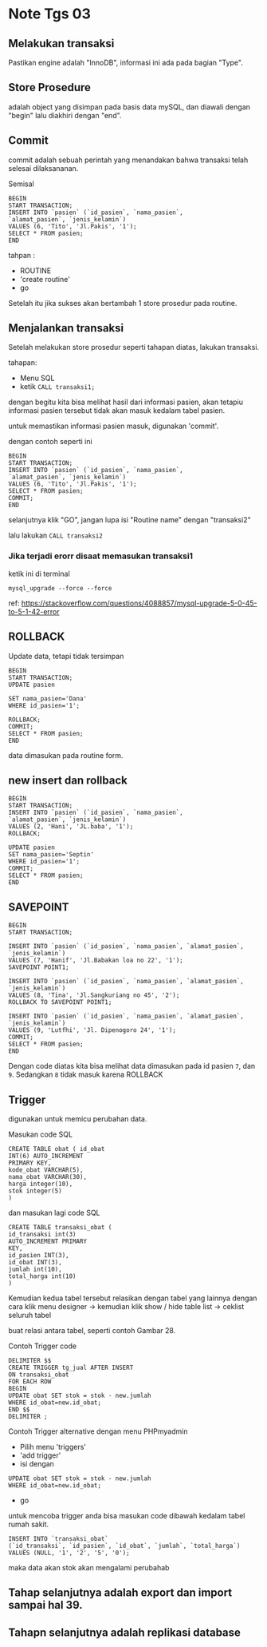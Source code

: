 # Note Tgs 03 


## Melakukan transaksi 

Pastikan engine adalah "InnoDB", informasi ini ada pada bagian "Type".

## Store Prosedure 

adalah object yang disimpan pada basis data mySQL, dan diawali dengan "begin" lalu diakhiri dengan "end". 

## Commit 

commit adalah sebuah perintah yang menandakan bahwa transaksi telah selesai dilaksananan.

Semisal 

```
BEGIN
START TRANSACTION;
INSERT INTO `pasien` (`id_pasien`, `nama_pasien`,
`alamat_pasien`, `jenis_kelamin`)
VALUES (6, 'Tito', 'Jl.Pakis', '1');
SELECT * FROM pasien; 
END
```

tahpan :
- ROUTINE 
- 'create routine'
- go

Setelah itu jika sukses akan bertambah 1 store prosedur pada routine.


## Menjalankan transaksi 

Setelah melakukan store prosedur seperti tahapan diatas, lakukan transaksi.

tahapan: 
- Menu SQL 
- ketik `CALL transaksi1;`

dengan begitu kita bisa melihat hasil dari informasi pasien, akan tetapiu informasi pasien tersebut tidak akan masuk kedalam tabel pasien.

untuk memastikan informasi pasien masuk, digunakan 'commit'.

dengan contoh seperti ini 

```
BEGIN
START TRANSACTION;
INSERT INTO `pasien` (`id_pasien`, `nama_pasien`,
`alamat_pasien`, `jenis_kelamin`)
VALUES (6, 'Tito', 'Jl.Pakis', '1');
SELECT * FROM pasien; 
COMMIT;
END
```

selanjutnya klik "GO", jangan lupa isi "Routine name" dengan "transaksi2"

lalu lakukan `CALL transaksi2`

### Jika terjadi erorr disaat memasukan transaksi1 

ketik ini di terminal 
```
mysql_upgrade --force --force
```

ref: https://stackoverflow.com/questions/4088857/mysql-upgrade-5-0-45-to-5-1-42-error


## ROLLBACK 

Update data, tetapi tidak tersimpan 

```
BEGIN
START TRANSACTION;
UPDATE pasien

SET nama_pasien='Dana'
WHERE id_pasien='1';

ROLLBACK;
COMMIT;
SELECT * FROM pasien;
END
```

data dimasukan pada routine form. 


## new insert dan rollback 

```
BEGIN
START TRANSACTION;
INSERT INTO `pasien` (`id_pasien`, `nama_pasien`,
`alamat_pasien`, `jenis_kelamin`)
VALUES (2, 'Hani', 'JL.baba', '1');
ROLLBACK;

UPDATE pasien
SET nama_pasien='Septin'
WHERE id_pasien='1';
COMMIT;
SELECT * FROM pasien;
END
```

## SAVEPOINT 

```
BEGIN
START TRANSACTION;

INSERT INTO `pasien` (`id_pasien`, `nama_pasien`, `alamat_pasien`, `jenis_kelamin`)
VALUES (7, 'Hanif', 'Jl.Babakan loa no 22', '1');
SAVEPOINT POINT1;

INSERT INTO `pasien` (`id_pasien`, `nama_pasien`, `alamat_pasien`, `jenis_kelamin`)
VALUES (8, 'Tina', 'Jl.Sangkuriang no 45', '2');
ROLLBACK TO SAVEPOINT POINT1;

INSERT INTO `pasien` (`id_pasien`, `nama_pasien`, `alamat_pasien`, `jenis_kelamin`)
VALUES (9, 'Lutfhi', 'Jl. Dipenogoro 24', '1');
COMMIT;
SELECT * FROM pasien;
END
```

Dengan code diatas kita bisa melihat data dimasukan pada id pasien `7`, dan `9`. Sedangkan `8` tidak masuk karena ROLLBACK

## Trigger 

digunakan untuk memicu perubahan data.

Masukan code SQL 

```
CREATE TABLE obat ( id_obat
INT(6) AUTO_INCREMENT
PRIMARY KEY,
kode_obat VARCHAR(5),
nama_obat VARCHAR(30),
harga integer(10),
stok integer(5)
)
```

dan masukan lagi code SQL 
```
CREATE TABLE transaksi_obat (
id_transaksi int(3)
AUTO_INCREMENT PRIMARY
KEY,
id_pasien INT(3),
id_obat INT(3),
jumlah int(10),
total_harga int(10)
)
```

Kemudian kedua tabel tersebut relasikan dengan tabel yang lainnya dengan cara
klik menu designer → kemudian klik show / hide table list
→ ceklist seluruh tabel

buat relasi antara tabel, seperti contoh Gambar 28.

Contoh Trigger code 

```
DELIMITER $$
CREATE TRIGGER tg_jual AFTER INSERT
ON transaksi_obat
FOR EACH ROW
BEGIN
UPDATE obat SET stok = stok - new.jumlah
WHERE id_obat=new.id_obat;
END $$
DELIMITER ;
```

Contoh Trigger alternative dengan menu PHPmyadmin 

- Pilih menu 'triggers'
- 'add trigger'
- isi dengan 

```
UPDATE obat SET stok = stok - new.jumlah
WHERE id_obat=new.id_obat;
```
- go 


untuk mencoba trigger anda bisa masukan code dibawah kedalam tabel rumah sakit. 

```
INSERT INTO `transaksi_obat`
(`id_transaksi`, `id_pasien`, `id_obat`, `jumlah`, `total_harga`)
VALUES (NULL, '1', '2', '5', '0');
```

maka data akan stok akan mengalami perubahab 


## Tahap selanjutnya adalah export dan import sampai hal 39. 


## Tahapn selanjutnya adalah replikasi database 

<!-- ========= Progress sampai hal 40 ============== -->
